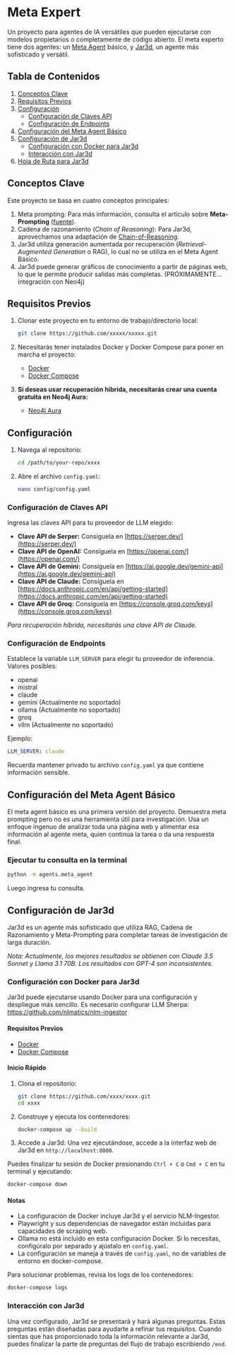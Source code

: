 # Meta Expert

Un proyecto para agentes de IA versátiles que pueden ejecutarse con modelos propietarios o completamente de código abierto. El meta experto tiene dos agentes: un [Meta Agent](Docs/Meta-Prompting%20Overview.MD) básico, y [Jar3d](Docs/Introduction%20to%20Jar3d.MD), un agente más sofisticado y versátil.

## Tabla de Contenidos

1. [Conceptos Clave](#conceptos-clave)
2. [Requisitos Previos](#requisitos-previos)
3. [Configuración](#configuración)
   - [Configuración de Claves API](#configuración-de-claves-api)
   - [Configuración de Endpoints](#configuración-de-endpoints)
4. [Configuración del Meta Agent Básico](#configuración-del-meta-agent-básico)
5. [Configuración de Jar3d](#configuración-de-jar3d)
   - [Configuración con Docker para Jar3d](#configuración-con-docker-para-jar3d)
   - [Interacción con Jar3d](#interacción-con-jar3d)
6. [Hoja de Ruta para Jar3d](#hoja-de-ruta-para-jar3d)

## Conceptos Clave

Este proyecto se basa en cuatro conceptos principales:

1. Meta prompting: Para más información, consulta el artículo sobre **Meta-Prompting** ([fuente](https://arxiv.black/pdf/2401.12954)).
2. Cadena de razonamiento (*Chain of Reasoning*): Para Jar3d, aprovechamos una adaptación de [Chain-of-Reasoning](https://github.com/ProfSynapse/Synapse_CoR).
3. Jar3d utiliza generación aumentada por recuperación (*Retrieval-Augmented Generation* o RAG), lo cual no se utiliza en el Meta Agent Básico. 
4. Jar3d puede generar gráficos de conocimiento a partir de páginas web, lo que le permite producir salidas más completas. (PRÓXIMAMENTE... integración con Neo4j)

## Requisitos Previos

1. Clonar este proyecto en tu entorno de trabajo/directorio local:
   ```bash
   git clone https://github.com/xxxxx/xxxxx.git
   ```

2. Necesitarás tener instalados Docker y Docker Compose para poner en marcha el proyecto:
   - [Docker](https://www.docker.com/get-started)
   - [Docker Compose](https://docs.docker.com/compose/install/)

3. **Si deseas usar recuperación híbrida, necesitarás crear una cuenta gratuita en Neo4j Aura:**
   - [Neo4j Aura](https://neo4j.com/)

## Configuración

1. Navega al repositorio:
   ```bash
   cd /path/to/your-repo/xxxx
   ```

2. Abre el archivo `config.yaml`:
   ```bash
   nano config/config.yaml
   ```

### Configuración de Claves API

Ingresa las claves API para tu proveedor de LLM elegido:

- **Clave API de Serper:** Consíguela en [https://serper.dev/](https://serper.dev/)
- **Clave API de OpenAI:** Consíguela en [https://openai.com/](https://openai.com/)
- **Clave API de Gemini:** Consíguela en [https://ai.google.dev/gemini-api](https://ai.google.dev/gemini-api)
- **Clave API de Claude:** Consíguela en [https://docs.anthropic.com/en/api/getting-started](https://docs.anthropic.com/en/api/getting-started)
- **Clave API de Groq:** Consíguela en [https://console.groq.com/keys](https://console.groq.com/keys)

*Para recuperación híbrida, necesitarás una clave API de Claude.*

### Configuración de Endpoints

Establece la variable `LLM_SERVER` para elegir tu proveedor de inferencia. Valores posibles:

- openai
- mistral
- claude
- gemini (Actualmente no soportado)
- ollama (Actualmente no soportado)
- groq
- vllm (Actualmente no soportado)

Ejemplo:

```yaml
LLM_SERVER: claude
```

Recuerda mantener privado tu archivo `config.yaml` ya que contiene información sensible.

## Configuración del Meta Agent Básico

El meta agent básico es una primera versión del proyecto. Demuestra meta prompting pero no es una herramienta útil para investigación. Usa un enfoque ingenuo de analizar toda una página web y alimentar esa información al agente meta, quien continúa la tarea o da una respuesta final.

### Ejecutar tu consulta en la terminal

```bash
python -m agents.meta_agent
```

Luego ingresa tu consulta.

## Configuración de Jar3d

Jar3d es un agente más sofisticado que utiliza RAG, Cadena de Razonamiento y Meta-Prompting para completar tareas de investigación de larga duración.

*Nota: Actualmente, los mejores resultados se obtienen con Claude 3.5 Sonnet y Llama 3.1 70B. Los resultados con GPT-4 son inconsistentes.*

### Configuración con Docker para Jar3d

Jar3d puede ejecutarse usando Docker para una configuración y despliegue más sencillo.
Es necesario configurar LLM Sherpa: https://github.com/nlmatics/nlm-ingestor

#### Requisitos Previos

- [Docker](https://www.docker.com/get-started)
- [Docker Compose](https://docs.docker.com/compose/install/)

#### Inicio Rápido

1. Clona el repositorio:
   ```bash
   git clone https://github.com/xxxx/xxxx.git
   cd xxxx
   ```

2. Construye y ejecuta los contenedores:
   ```bash
   docker-compose up --build
   ```

3. Accede a Jar3d:
   Una vez ejecutándose, accede a la interfaz web de Jar3d en `http://localhost:8000`.

Puedes finalizar tu sesión de Docker presionando `Ctrl + C` o `Cmd + C` en tu terminal y ejecutando:
```bash
docker-compose down
```

#### Notas

- La configuración de Docker incluye Jar3d y el servicio NLM-Ingestor.
- Playwright y sus dependencias de navegador están incluidas para capacidades de scraping web.
- Ollama no está incluido en esta configuración Docker. Si lo necesitas, configúralo por separado y ajústalo en `config.yaml`.
- La configuración se maneja a través de `config.yaml`, no de variables de entorno en docker-compose.

Para solucionar problemas, revisa los logs de los contenedores:

```bash
docker-compose logs
```

### Interacción con Jar3d

Una vez configurado, Jar3d se presentará y hará algunas preguntas. Estas preguntas están diseñadas para ayudarte a refinar tus requisitos. Cuando sientas que has proporcionado toda la información relevante a Jar3d, puedes finalizar la parte de preguntas del flujo de trabajo escribiendo `/end`.
